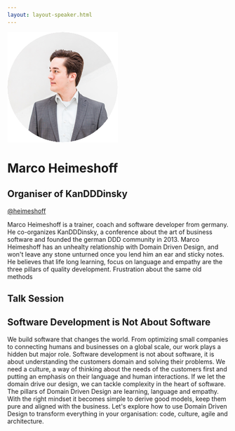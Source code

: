 ```yaml
---
layout: layout-speaker.html
---
```


<div class="container section featured-speaker">
  <div class="row">
    <div class="col-xs-12 col-sm-2 img-container">
      <img class="speaker-page-img" src="../img/speakers/Marco-Heimeshoff-ON.png">
    </div>
    <div class="col-xs-12 col-sm-10 copy-container">
      <h1 class="speaker-header">Marco Heimeshoff</h1>
      <h2 class="speaker-subtitle">Organiser of KanDDDinsky</h2>
      <p class="copy"><a class="speaker-handle" href="https://twitter.com/heimeshoff" target="_blank">@heimeshoff</a></p>
      <p class="copy">Marco Heimeshoff is a trainer, coach and software developer from germany. He co-organizes KanDDDinsky, a conference about the art of business software and founded the german DDD community in 2013. Marco Heimeshoff has an unhealty relationship with Domain Driven Design, and won't leave any stone unturned once you lend him an ear and sticky notes. He believes that life long learning, focus on language and empathy are the three pillars of quality development. Frustration about the same old methods</p>
      <h2 class="speaker-subheader">Talk Session</h2>
      <h2 class="speaker-subheader gold">Software Development is Not About Software</h2>
      <p class="copy">We build software that changes the world. From optimizing small companies to connecting humans and businesses on a global scale, our work plays a hidden but major role. Software development is not about software, it is about understanding the customers domain and solving their problems. We need a culture, a way of thinking about the needs of the customers first and putting an emphasis on their language and human interactions. If we let the domain drive our design, we can tackle complexity in the heart of software. The pillars of Domain Driven Design are learning, language and empathy. With the right mindset it becomes simple to derive good models, keep them pure and aligned with the business. Let's explore how to use Domain Driven Design to transform everything in your organisation: code, culture, agile and architecture.</p>
      <!--<a class="btn" href="https://ti.to/explore-ddd-conference/2017">Buy Tickets</a>-->
    </div>
  </div>
</div>